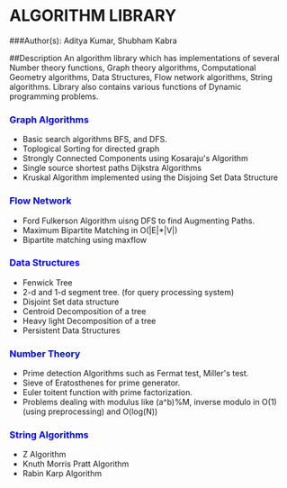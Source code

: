 # ALGORITHM LIBRARY

###Author(s): Aditya Kumar, Shubham Kabra

##Description
An algorithm library which has implementations of several Number theory functions, Graph theory algorithms, Computational Geometry algorithms, Data Structures, Flow network algorithms, String algorithms. Library also contains various functions of Dynamic programming problems.

<font color="blue"><h3>Graph Algorithms</h3></font>
<ul>
  <li>Basic search algorithms BFS, and DFS.</li>
  <li>Toplogical Sorting for directed graph</li>
  <li>Strongly Connected Components using Kosaraju's Algorithm</li>
  <li>Single source shortest paths Dijkstra Algorithms</li>
  <li>Kruskal Algorithm implemented using the Disjoing Set Data Structure</li>
</ul>

<font color="blue"><h3>Flow Network</h3></font>
<ul>
  <li>Ford Fulkerson Algorithm uisng DFS to find Augmenting Paths.</li>
  <li>Maximum Bipartite Matching in O(|E|*|V|)</li>
  <li>Bipartite matching using maxflow</li>
</ul>

<font color="blue"><h3>Data Structures</h3></font>
<ul>
  <li>Fenwick Tree</li>
  <li>2-d and 1-d segment tree. (for query processing system)</li>
  <li>Disjoint Set data structure</li>
  <li>Centroid Decomposition of a tree</li>
  <li>Heavy light Decomposition of a tree</li>
  <li>Persistent Data Structures</li>
</ul>

<font color="blue"><h3>Number Theory</h3></font>
<ul>
  <li>Prime detection Algorithms such as Fermat test, Miller's test.</li>
  <li>Sieve of Eratosthenes for prime generator.</li>
  <li>Euler toitent function with prime factorization.</li>
  <li>Problems dealing with modulus like (a^b)%M, inverse modulo in O(1) (using preprocessing) and O(log(N))</li>
</ul>

<font color="blue"><h3>String Algorithms</h3></font>
<ul>
  <li>Z Algorithm</li>
  <li>Knuth Morris Pratt Algorithm</li>
  <li>Rabin Karp Algorithm</li>
</ul>


